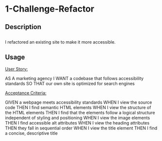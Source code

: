 # 1-Challenge-Refactor


## Description
##
 I refactored an existing site to make it more accessible.


## Usage
<u>User Story: </u>

AS A marketing agency
I WANT a codebase that follows accessibility standards
SO THAT our own site is optimized for search engines

<u>Acceptance Criteria:</u>

GIVEN a webpage meets accessibility standards
WHEN I view the source code
THEN I find semantic HTML elements
WHEN I view the structure of the HTML elements
THEN I find that the elements follow a logical structure independent of styling and positioning
WHEN I view the image elements
THEN I find accessible alt attributes
WHEN I view the heading attributes
THEN they fall in sequential order
WHEN I view the title element
THEN I find a concise, descriptive title